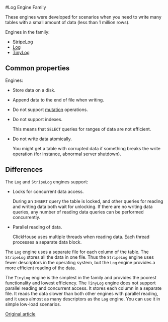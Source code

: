#Log Engine Family

These engines were developed for scenarios when you need to write many tables with a small amount of data (less than 1 million rows).

Engines in the family:

- [StripeLog](stripelog.md)
- [Log](log.md)
- [TinyLog](tinylog.md)

## Common properties

Engines:

- Store data on a disk.
- Append data to the end of file when writing.
- Do not support [mutation](../../query_language/alter.md#alter-mutations) operations.
- Do not support indexes.

    This means that `SELECT` queries for ranges of data are not efficient.

- Do not write data atomically.

    You might get a table with corrupted data if something breaks the write operation (for instance, abnormal server shutdown).

## Differences

The `Log` and `StripeLog` engines support:

- Locks for concurrent data access.

    During an `INSERT` query the table is locked, and other queries for reading and writing data both wait for unlocking. If there are no writing data queries, any number of reading data queries can be performed concurrently.

- Parallel reading of data.

    ClickHouse uses multiple threads when reading data. Each thread processes a separate data block.

The `Log` engine uses a separate file for each column of the table. The `StripeLog` stores all the data in one file. Thus the `StripeLog` engine uses fewer descriptors in the operating system, but the `Log` engine provides a more efficient reading of the data.

The `TinyLog` engine is the simplest in the family and provides the poorest functionality and lowest efficiency. The `TinyLog` engine does not support parallel reading and concurrent access. It stores each column in a separate file. It reads the data slower than both other engines with parallel reading, and it uses almost as many descriptors as the `Log` engine. You can use it in simple low-load scenarios.

[Original article](https://clickhouse.yandex/docs/en/operations/table_engines/log_family/) <!--hide-->
